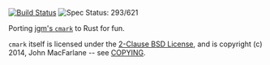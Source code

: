[![Build Status](https://travis-ci.org/kivikakk/comrak.svg?branch=master)](https://travis-ci.org/kivikakk/comrak)
![Spec Status: 293/621](https://img.shields.io/badge/specs-293%2F621-red.svg)

Porting [jgm's `cmark`](https://github.com/jgm/cmark) to Rust for fun.

`cmark` itself is licensed under the [2-Clause BSD License](https://opensource.org/licenses/BSD-2-Clause),
and is copyright (c) 2014, John MacFarlane -- see
[COPYING](https://github.com/jgm/cmark/blob/118ebb338840d67005ee57ec39060d2b68f4ec7c/COPYING).

